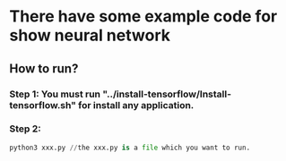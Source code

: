 # There have some example code for show  neural network
## How to run?
### Step 1: You must run "../install-tensorflow/Install-tensorflow.sh" for install any application.
### Step 2:
```python
python3 xxx.py //the xxx.py is a file which you want to run.
```
